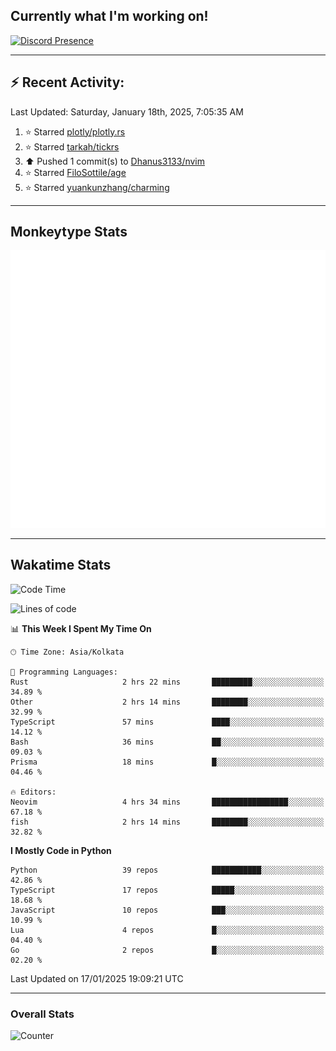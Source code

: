 ## Currently what I'm working on!
[![Discord Presence](https://lanyard.cnrad.dev/api/534981034400284712)](https://discord.com/users/534981034400284712)

---

## :zap: Recent Activity:
<!--RECENT_ACTIVITY:last_update-->
Last Updated: Saturday, January 18th, 2025, 7:05:35 AM
<!--RECENT_ACTIVITY:last_update_end-->
<!--RECENT_ACTIVITY:start-->
1. ⭐ Starred [plotly/plotly.rs](https://github.com/plotly/plotly.rs)<br>
2. ⭐ Starred [tarkah/tickrs](https://github.com/tarkah/tickrs)<br>
3. ⬆️ Pushed 1 commit(s) to [Dhanus3133/nvim](https://github.com/Dhanus3133/nvim)<br>
4. ⭐ Starred [FiloSottile/age](https://github.com/FiloSottile/age)<br>
5. ⭐ Starred [yuankunzhang/charming](https://github.com/yuankunzhang/charming)<br>
<!--RECENT_ACTIVITY:end-->

---

## Monkeytype Stats
<a href="https://monkeytype.com/profile/dhanus">
  <img src="https://raw.githubusercontent.com/Dhanus3133/Dhanus3133/monkeytype/monkeytype-lb.svg" alt="Monkeytype Profile" />
</a>

---

## Wakatime Stats
<!--START_SECTION:waka-->
![Code Time](http://img.shields.io/badge/Code%20Time-2%2C500%20hrs%2042%20mins-blue)

![Lines of code](https://img.shields.io/badge/From%20Hello%20World%20I%27ve%20Written-5.9%20million%20lines%20of%20code-blue)

📊 **This Week I Spent My Time On** 

```text
🕑︎ Time Zone: Asia/Kolkata

💬 Programming Languages: 
Rust                     2 hrs 22 mins       █████████░░░░░░░░░░░░░░░░   34.89 % 
Other                    2 hrs 14 mins       ████████░░░░░░░░░░░░░░░░░   32.99 % 
TypeScript               57 mins             ████░░░░░░░░░░░░░░░░░░░░░   14.12 % 
Bash                     36 mins             ██░░░░░░░░░░░░░░░░░░░░░░░   09.03 % 
Prisma                   18 mins             █░░░░░░░░░░░░░░░░░░░░░░░░   04.46 % 

🔥 Editors: 
Neovim                   4 hrs 34 mins       █████████████████░░░░░░░░   67.18 % 
fish                     2 hrs 14 mins       ████████░░░░░░░░░░░░░░░░░   32.82 % 
```

**I Mostly Code in Python** 

```text
Python                   39 repos            ███████████░░░░░░░░░░░░░░   42.86 % 
TypeScript               17 repos            █████░░░░░░░░░░░░░░░░░░░░   18.68 % 
JavaScript               10 repos            ███░░░░░░░░░░░░░░░░░░░░░░   10.99 % 
Lua                      4 repos             █░░░░░░░░░░░░░░░░░░░░░░░░   04.40 % 
Go                       2 repos             █░░░░░░░░░░░░░░░░░░░░░░░░   02.20 % 
```




 Last Updated on 17/01/2025 19:09:21 UTC
<!--END_SECTION:waka-->
---

### Overall Stats

<img src="https://moe-counter.glitch.me/get/@Dhanus3133?theme=asoul" alt="Counter" />
